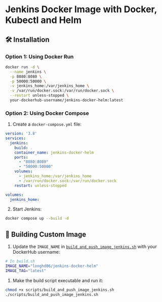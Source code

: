 # Jenkins Docker Image with Docker, Kubectl and Helm

## 🛠 Installation

### Option 1: Using Docker Run

```bash
docker run -d \
  --name jenkins \
  -p 8080:8080 \
  -p 50000:50000 \
  -v jenkins_home:/var/jenkins_home \
  -v /var/run/docker.sock:/var/run/docker.sock \
  --restart unless-stopped \
  your-dockerhub-username/jenkins-docker-helm:latest
```

### Option 2: Using Docker Compose

1. Create a `docker-compose.yml` file:

```yaml
version: '3.8'
services:
  jenkins:
    build: .
    container_name: jenkins-docker-helm
    ports:
      - "8080:8080"
      - "50000:50000"
    volumes:
      - jenkins_home:/var/jenkins_home
      - /var/run/docker.sock:/var/run/docker.sock
    restart: unless-stopped

volumes:
  jenkins_home:
```

2. Start Jenkins:
```bash
docker compose up --build -d
```

## 🔨 Building Custom Image

1. Update the `IMAGE_NAME` in [`build_and_push_image_jenkins.sh`](https://github.com/DucLong06/face-detection-ml-system/blob/38c517b0861ed4b0ed3960e63dd036e3dcbe617b/scripts/build_and_push_image_jenkins.sh#L8-L9) with your DockerHub username:
```bash
# In build.sh
IMAGE_NAME="longhd06/jenkins-docker-helm"
IMAGE_TAG="latest"
```

1. Make the build script executable and run it:
```bash
chmod +x scripts/build_and_push_image_jenkins.sh
./scripts/build_and_push_image_jenkins.sh
```